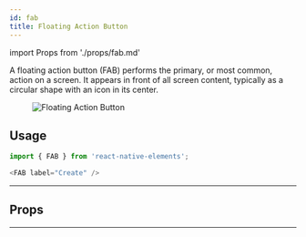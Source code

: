 ```yaml
---
id: fab
title: Floating Action Button
---
```


import Props from './props/fab.md'

A floating action button (FAB) performs the primary, or most common, action on a screen. It appears in front of all screen content, typically as a circular shape with an icon in its center.

<div className="component-preview component-preview--grid component-preview--grid-10">
  <figure>
    <img src="/img/fab.png" alt="Floating Action Button" />
  </figure>
</div>

## Usage

```js
import { FAB } from 'react-native-elements';
```

```js
<FAB label="Create" />
```

---

## Props

<Props />

---
